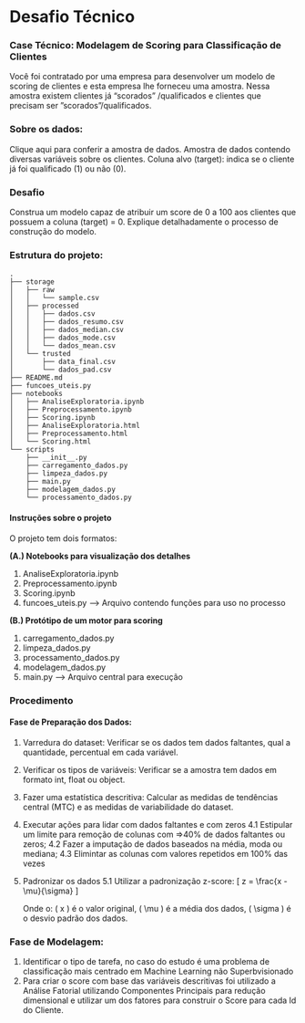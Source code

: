 # Desafio Técnico

### Case Técnico: Modelagem de Scoring para Classificação de Clientes</b>
Você foi contratado por uma empresa para desenvolver um modelo de scoring de clientes e esta empresa lhe forneceu uma amostra.
Nessa amostra existem clientes já “scorados” /qualificados e clientes que precisam ser ”scorados”/qualificados.

### Sobre os dados:

Clique aqui para conferir a amostra de dados. Amostra de dados contendo diversas variáveis sobre os clientes.
Coluna alvo (target): indica se o cliente já foi qualificado (1) ou não (0).

### Desafio

Construa um modelo capaz de atribuir um score de 0 a 100 aos clientes que possuem a coluna (target) = 0.
Explique detalhadamente o processo de construção do modelo.

### Estrutura do projeto:

```
.
├── storage
│   ├── raw
│   │   └── sample.csv
│   ├── processed
│   │   ├── dados.csv
│   │   ├── dados_resumo.csv
│   │   ├── dados_median.csv
│   │   ├── dados_mode.csv
│   │   └── dados_mean.csv
│   └── trusted
│       ├── data_final.csv
│       └── dados_pad.csv
├── README.md
├── funcoes_uteis.py
├── notebooks
│   ├── AnaliseExploratoria.ipynb
│   ├── Preprocessamento.ipynb
│   ├── Scoring.ipynb
│   ├── AnaliseExploratoria.html
│   ├── Preprocessamento.html
│   └── Scoring.html
└── scripts
    ├── __init__.py
    ├── carregamento_dados.py
    ├── limpeza_dados.py
    ├── main.py
    ├── modelagem_dados.py
    └── processamento_dados.py
```

#### Instruções sobre o projeto
O projeto tem dois formatos:

**(A.) Notebooks para visualização dos detalhes**
1. AnaliseExploratoria.ipynb 
2. Preprocessamento.ipynb 
3. Scoring.ipynb 
4. funcoes_uteis.py  --> Arquivo contendo funções para uso no processo

**(B.) Protótipo de um motor para scoring**
1. carregamento_dados.py
2. limpeza_dados.py
2. processamento_dados.py
3. modelagem_dados.py 
4. main.py  --> Arquivo central para execução

### Procedimento

#### Fase de Preparação dos Dados:
1. Varredura do dataset:
Verificar se os dados tem dados faltantes, qual a quantidade, percentual em cada variável.

2. Verificar os tipos de variáveis:
Verificar se a amostra tem dados em formato int, float ou object.

3. Fazer uma estatística descritiva:
Calcular as medidas de tendências central (MTC) e as medidas de variabilidade do dataset.

4. Executar ações para lidar com dados faltantes e com zeros
4.1 Estipular um limite para remoção de colunas com =>40% de dados faltantes ou zeros;
4.2 Fazer a imputação de dados baseados na média, moda ou mediana;
4.3 Elimintar as colunas com valores repetidos em 100% das vezes

5. Padronizar os dados
5.1 Utilizar a padronização z-score:
\[
z = \frac{x - \mu}{\sigma}
\]

    Onde o:
    \( x \) é o valor original,
    \( \mu \) é a média dos dados,
    \( \sigma \) é o desvio padrão dos dados.

### Fase de Modelagem:
1. Identificar o tipo de tarefa, no caso do estudo é uma problema de classificação mais centrado em Machine Learning não Superbvisionado
2. Para criar o score com base das variáveis descritivas foi utilizado a Análise Fatorial utilizando Componentes Principais para redução dimensional e utilizar um dos fatores para construir o Score para cada Id do Cliente.





